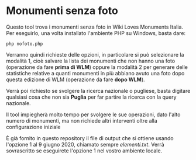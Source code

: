 # Monumenti senza foto
Questo tool trova i monumenti senza foto in Wiki Loves Monuments Italia. Per eseguirlo, una volta installato l'ambiente PHP su Windows, basta dare:

```
php nofoto.php
```

Verranno quindi richieste delle opzioni, in particolare si può selezionare la modalità 1, cioè salvare la lista dei monumenti che non hanno una foto (operazione da fare **prima di WLM**) oppure la modalità 2 per generare delle statistiche relative a quanti monumenti in più abbiano avuto una foto dopo questa edizione di WLM (operazione da fare **dopo WLM**).

Verrà poi richiesto se svolgere la ricerca nazionale o pugliese, basta digitare qualsiasi cosa che non sia **Puglia** per far partire la ricerca con la query nazionale.

Il tool impiegherà molto tempo per svolgere le sue operazioni, dato l'alto numero di monumenti, ma non richiede altri interventi oltre alla configurazione iniziale

È già fornito in questo repository il file di output che si ottiene usando l'opzione 1 al 9 giugno 2020, chiamato sempre *elementi.txt*. Verrà sovrascritto se eseguirete l'opzione 1 nel vostro ambiente locale.

